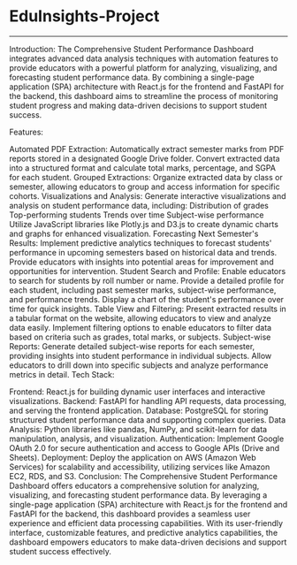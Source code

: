 # EduInsights-Project
---
Introduction:
The Comprehensive Student Performance Dashboard integrates advanced data analysis techniques with automation features to provide educators with a powerful platform for analyzing, visualizing, and forecasting student performance data. By combining a single-page application (SPA) architecture with React.js for the frontend and FastAPI for the backend, this dashboard aims to streamline the process of monitoring student progress and making data-driven decisions to support student success.

Features:

Automated PDF Extraction:
Automatically extract semester marks from PDF reports stored in a designated Google Drive folder.
Convert extracted data into a structured format and calculate total marks, percentage, and SGPA for each student.
Grouped Extractions:
Organize extracted data by class or semester, allowing educators to group and access information for specific cohorts.
Visualizations and Analysis:
Generate interactive visualizations and analysis on student performance data, including:
Distribution of grades
Top-performing students
Trends over time
Subject-wise performance
Utilize JavaScript libraries like Plotly.js and D3.js to create dynamic charts and graphs for enhanced visualization.
Forecasting Next Semester's Results:
Implement predictive analytics techniques to forecast students' performance in upcoming semesters based on historical data and trends.
Provide educators with insights into potential areas for improvement and opportunities for intervention.
Student Search and Profile:
Enable educators to search for students by roll number or name.
Provide a detailed profile for each student, including past semester marks, subject-wise performance, and performance trends.
Display a chart of the student's performance over time for quick insights.
Table View and Filtering:
Present extracted results in a tabular format on the website, allowing educators to view and analyze data easily.
Implement filtering options to enable educators to filter data based on criteria such as grades, total marks, or subjects.
Subject-wise Reports:
Generate detailed subject-wise reports for each semester, providing insights into student performance in individual subjects.
Allow educators to drill down into specific subjects and analyze performance metrics in detail.
Tech Stack:

Frontend: React.js for building dynamic user interfaces and interactive visualizations.
Backend: FastAPI for handling API requests, data processing, and serving the frontend application.
Database: PostgreSQL for storing structured student performance data and supporting complex queries.
Data Analysis: Python libraries like pandas, NumPy, and scikit-learn for data manipulation, analysis, and visualization.
Authentication: Implement Google OAuth 2.0 for secure authentication and access to Google APIs (Drive and Sheets).
Deployment: Deploy the application on AWS (Amazon Web Services) for scalability and accessibility, utilizing services like Amazon EC2, RDS, and S3.
Conclusion:
The Comprehensive Student Performance Dashboard offers educators a comprehensive solution for analyzing, visualizing, and forecasting student performance data. By leveraging a single-page application (SPA) architecture with React.js for the frontend and FastAPI for the backend, this dashboard provides a seamless user experience and efficient data processing capabilities. With its user-friendly interface, customizable features, and predictive analytics capabilities, the dashboard empowers educators to make data-driven decisions and support student success effectively.
